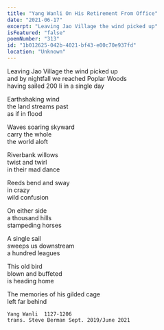 ```yaml
---
title: "Yang Wanli On His Retirement From Office"
date: "2021-06-17"
excerpt: "Leaving Jao Village the wind picked up"
isFeatured: "false"
poemNumber: "313"
id: "1b012625-042b-4021-bf43-e00c70e937fd"
location: "Unknown"
---
```


Leaving Jao Village the wind picked up  
 and by nightfall we reached Poplar Woods  
 having sailed 200 li in a single day

Earthshaking wind  
 the land streams past  
 as if in flood

Waves soaring skyward  
 carry the whole  
 the world aloft

Riverbank willows  
 twist and twirl  
 in their mad dance

Reeds bend and sway  
 in crazy  
 wild confusion

On either side  
 a thousand hills  
 stampeding horses

A single sail  
 sweeps us downstream  
 a hundred leagues

This old bird  
 blown and buffeted  
 is heading home

The memories of
his gilded cage  
 left far behind

    Yang Wanli  1127-1206
    trans. Steve Berman Sept. 2019/June 2021
